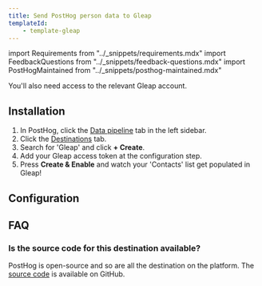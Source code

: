 ```yaml
---
title: Send PostHog person data to Gleap
templateId:
    - template-gleap
---
```


import Requirements from "../_snippets/requirements.mdx"
import FeedbackQuestions from "../_snippets/feedback-questions.mdx"
import PostHogMaintained from "../_snippets/posthog-maintained.mdx"

<Requirements />

You'll also need access to the relevant Gleap account.

## Installation

1. In PostHog, click the [Data pipeline](https://us.posthog.com/pipeline/overview) tab in the left sidebar.
2. Click the [Destinations](https://us.posthog.com/pipeline/destinations) tab.
3. Search for 'Gleap' and click **+ Create**.
4. Add your Gleap access token at the configuration step.
5. Press **Create & Enable** and watch your 'Contacts' list get populated in Gleap!

<HideOnCDPIndex>

## Configuration

<TemplateParameters />

## FAQ

### Is the source code for this destination available?

PostHog is open-source and so are all the destination on the platform. The [source code](https://github.com/PostHog/posthog/blob/master/posthog/cdp/templates/gleap/template_gleap.py) is available on GitHub.

<PostHogMaintained />

<FeedbackQuestions />

</HideOnCDPIndex>
